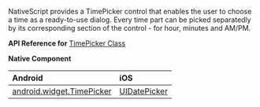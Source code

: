 NativeScript provides a TimePicker control that enables the user to choose a time as a ready-to-use dialog. Every time part can be picked separatedly by its corresponding section of the control - for hour, minutes and AM/PM.

**API Reference for** [TimePicker Class](http://docs.nativescript.org/api-reference/modules/_ui_time_picker_.html)

**Native Component**

| Android                | iOS      |
|:-----------------------|:---------|
| [android.widget.TimePicker](http://developer.android.com/reference/android/widget/TimePicker.html) | [UIDatePicker](https://developer.apple.com/library/ios/documentation/UIKit/Reference/UIDatePicker_Class/index.html) | 